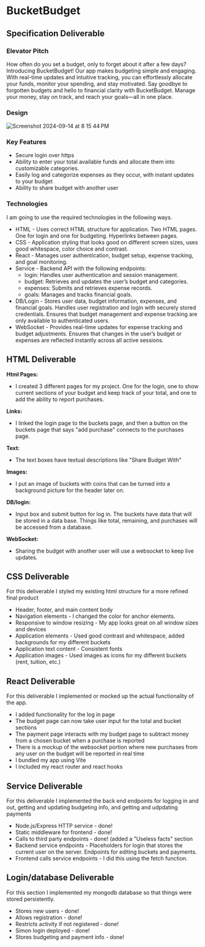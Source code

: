 # BucketBudget
## Specification Deliverable
### Elevator Pitch
  How often do you set a budget, only to forget about it after a few days? Introducing BucketBudget! Our app makes budgeting simple and engaging. With real-time updates and intuitive tracking, you can effortlessly allocate your funds, monitor your spending, and stay motivated. Say goodbye to forgotten budgets and hello to financial clarity with BucketBudget. Manage your money, stay on track, and reach your goals—all in one place.
### Design
![Screenshot 2024-09-14 at 8 15 44 PM](https://github.com/user-attachments/assets/2aed66c9-4829-418f-83d7-991762273b35)
### Key Features
- Secure login over https
- Ability to enter your total available funds and allocate them into customizable categories.
- Easily log and categorize expenses as they occur, with instant updates to your budget
- Ability to share budget with another user 
### Technologies
I am going to use the required technologies in the following ways.

- HTML - Uses correct HTML structure for application. Two HTML pages. One for login and one for budgeting. Hyperlinks between pages.
- CSS - Application styling that looks good on different screen sizes, uses good whitespace, color choice and contrast.
- React - Manages user authentication, budget setup, expense tracking, and goal monitoring.
- Service - Backend API with the following endpoints:
  - login: Handles user authentication and session management.
  - budget: Retrieves and updates the user’s budget and categories.
  - expenses: Submits and retrieves expense records.
  - goals: Manages and tracks financial goals.
- DB/Login - Stores user data, budget information, expenses, and financial goals.
Handles user registration and login with securely stored credentials.
Ensures that budget management and expense tracking are only available to authenticated users.
- WebSocket - Provides real-time updates for expense tracking and budget adjustments.
Ensures that changes in the user’s budget or expenses are reflected instantly across all active sessions.

## HTML Deliverable
**Html Pages:**
  - I created 3 different pages for my project. One for the login, one to show current sections of your budget and keep track of your total, and one to add the ability to report purchases.
    
**Links:**
  - I linked the login page to the buckets page, and then a button on the buckets page that says "add purchase" connects to the purchases page.
    
**Text:**
  - The text boxes have textual descriptions like "Share Budget With"
    
**Images:**
  - I put an image of buckets with coins that can be turned into a background picture for the header later on.
    
**DB/login:**
  - Input box and submit button for log in. The buckets have data that will be stored in a data base. Things like total, remaining, and purchases will be accessed from a database.
    
**WebSocket:**
- Sharing the budget with another user will use a websocket to keep live updates.

## CSS Deliverable
For this deliverable I styled my existing html structure for a more refined final product
- Header, footer, and main content body
- Navigation elements - I changed the color for anchor elements.
- Responsive to window resizing - My app looks great on all window sizes and devices
- Application elements - Used good contrast and whitespace, added backgrounds for my different buckets
- Application text content - Consistent fonts
- Application images - Used images as icons for my different buckets (rent, tuition, etc.)

## React Deliverable
For this deliverable I implemented or mocked up the actual functionality of the app.
- I added functionality for the log in page
- The budget page can now take user input for the total and bucket sections
- The payment page interacts with my budget page to subtract money from a chosen bucket when a purchase is reported
- There is a mockup of the websocket portion where new purchases from any user on the budget will be reported in real time
- I bundled my app using Vite
- I included my react router and react hooks

## Service Deliverable
For this deliverable I implemented the back end endpoints for logging in and out, getting and updating budgeting info, and getting and udpdating payments
- Node.js/Express HTTP service - done!
- Static middleware for frontend - done!
- Calls to third party endpoints - done! (added a "Useless facts" section
- Backend service endpoints - Placeholders for login that stores the current user on the server. Endpoints for editing buckets and payments.
- Frontend calls service endpoints - I did this using the fetch function.

## Login/database Deliverable
For this section I implemented my mongodb database so that things were stored persistently.
- Stores new users - done!
- Allows registration - done!
- Restricts activity if not registered - done!
- Simon login deployed - done!
- Stores budgeting and payment info - done!

